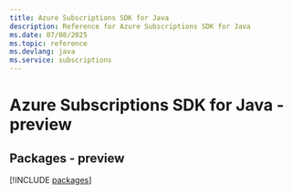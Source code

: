 ```yaml
---
title: Azure Subscriptions SDK for Java
description: Reference for Azure Subscriptions SDK for Java
ms.date: 07/08/2025
ms.topic: reference
ms.devlang: java
ms.service: subscriptions
---
```

# Azure Subscriptions SDK for Java - preview
## Packages - preview
[!INCLUDE [packages](subscriptions-index.md)]